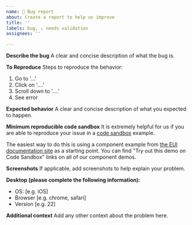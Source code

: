```yaml
---
name: 🐛 Bug report
about: Create a report to help us improve
title: ''
labels: bug, ⚠️ needs validation
assignees: ''

---
```


**Describe the bug**
A clear and concise description of what the bug is.

**To Reproduce**
Steps to reproduce the behavior:
1. Go to '...'
2. Click on '....'
3. Scroll down to '....'
4. See error

**Expected behavior**
A clear and concise description of what you expected to happen.

**Minimum reproducible code sandbox**
It is extremely helpful for us if you are able to reproduce your issue in a [code sandbox](https://codesandbox.io/) example.

The easiest way to do this is using a component example from [the EUI documentation site](https://elastic.github.io/eui/#/) as a starting point. You can find "Try out this demo on Code Sandbox" links on all of our component demos.

**Screenshots**
If applicable, add screenshots to help explain your problem.

**Desktop (please complete the following information):**
 - OS: [e.g. iOS]
 - Browser [e.g. chrome, safari]
 - Version [e.g. 22]

**Additional context**
Add any other context about the problem here.
